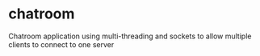 # chatroom
Chatroom application using multi-threading and sockets to allow multiple clients to connect to one server
